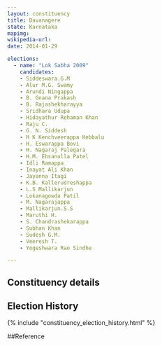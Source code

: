 ```yaml
---
layout: constituency
title: Davanagere
state: Karnataka
mapimg: 
wikipedia-url: 
date: 2014-01-29

elections: 
  - name: "Lok Sabha 2009"
    candidates: 
    - Siddeswara.G.M 
    - Alur M.G. Swamy 
    - Arundi Ningappa 
    - B. Gnana Prakash 
    - B. Rajashekharayya 
    - Sridhara Udupa 
    - Hidayathur Rehaman Khan 
    - Raju C. 
    - G. N. Siddesh 
    - H K Kenchveerappa Hebbalu 
    - H. Eswarappa Bovi 
    - H. Nagaraj Palegara 
    - H.M. Ehsanulla Patel 
    - Idli Ramappa 
    - Inayat Ali Khan 
    - Jayanna Itagi 
    - K.B. Kallerudreshappa 
    - L.S Mallikarjun 
    - Lokanagowda Patil 
    - M. Nagarajappa 
    - Mallikarjun.S.S 
    - Maruthi H. 
    - S. Chandrashekarappa 
    - Subhan Khan 
    - Sudesh G.M. 
    - Veeresh T. 
    - Yogeshwara Rao Sindhe 

---
```

## Constituency details


## Election History
{% include "constituency_election_history.html" %}

##Reference
